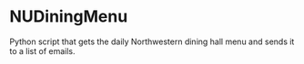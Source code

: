 # NUDiningMenu
Python script that gets the daily Northwestern dining hall menu and sends it to a list of emails.
